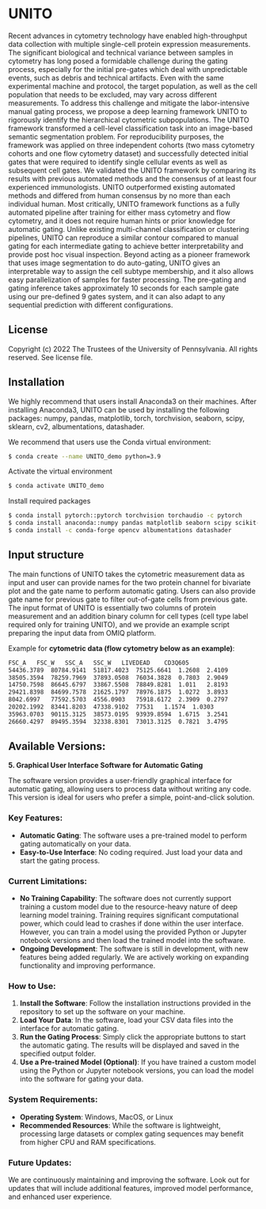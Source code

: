 # UNITO
Recent advances in cytometry technology have enabled high-throughput data collection with multiple single-cell protein expression measurements. The significant biological and technical variance between samples in cytometry has long posed a formidable challenge during the gating process, especially for the initial pre-gates which deal with unpredictable events, such as debris and technical artifacts. Even with the same experimental machine and protocol, the target population, as well as the cell population that needs to be excluded, may vary across different measurements. To address this challenge and mitigate the labor-intensive manual gating process, we propose a deep learning framework UNITO to rigorously identify the hierarchical cytometric subpopulations. The UNITO framework transformed a cell-level classification task into an image-based semantic segmentation problem. For reproducibility purposes, the framework was applied on three independent cohorts (two mass cytometry cohorts and one flow cytometry dataset) and successfully detected initial gates that were required to identify single cellular events as well as subsequent cell gates. We validated the UNITO framework by comparing its results with previous automated methods and the consensus of at least four experienced immunologists. UNITO outperformed existing automated methods and differed from human consensus by no more than each individual human. Most critically, UNITO framework functions as a fully automated pipeline after training for either mass cytometry and flow cytometry, and it does not require human hints or prior knowledge for automatic gating. Unlike existing multi-channel classification or clustering pipelines, UNITO can reproduce a similar contour compared to manual gating for each intermediate gating to achieve better interpretability and provide post hoc visual inspection. Beyond acting as a pioneer framework that uses image segmentation to do auto-gating, UNITO gives an interpretable way to assign the cell subtype membership, and it also allows easy parallelization of samples for faster processing. The pre-gating and gating inference takes approximately 10 seconds for each sample gate using our pre-defined 9 gates system, and it can also adapt to any sequential prediction with different configurations.


## License
Copyright (c) 2022 The Trustees of the University of Pennsylvania. All rights reserved. See license file. 

## Installation
We highly recommend that users install Anaconda3 on their machines. After installing Anaconda3, UNITO can be used by installing the following packages: numpy, pandas, matplotlib, torch, torchvision, seaborn, scipy, sklearn, cv2, albumentations, datashader.

We recommend that users use the Conda virtual environment:
```bash
$ conda create --name UNITO_demo python=3.9
```
Activate the virtual environment
```bash
$ conda activate UNITO_demo
```
Install required packages
```bash
$ conda install pytorch::pytorch torchvision torchaudio -c pytorch
$ conda install anaconda::numpy pandas matplotlib seaborn scipy scikit-learn pyqt
$ conda install -c conda-forge opencv albumentations datashader
```

## Input structure
The main functions of UNITO takes the cytometric measurement data as input and user can provide names for the two protein channel for bivariate plot and the gate name to perform automatic gating. Users can also provide gate name for previous gate to filter out-of-gate cells from previous gate. The input format of UNITO is essentially two columns of protein measurement and an addition binary column for cell types (cell type label required only for training UNITO), and we provide an example script preparing the input data from OMIQ platform. 

Example for **cytometric data (flow cytometry below as an example)**:

```bash
FSC_A	FSC_W	SSC_A	SSC_W	LIVEDEAD	CD3Q605
54436.3789	80784.9141	51817.4023	75125.6641	1.2608	2.4109
38505.3594	78259.7969	37893.0508	76034.3828	0.7803	2.9049
14750.7598	86645.6797	33867.5508	78849.8281	1.011	2.8193
29421.8398	84699.7578	21625.1797	78976.1875	1.0272	3.8933
8042.6997	77592.5703	4556.0903	75918.6172	2.3909	0.2797
20202.1992	83441.8203	47338.9102	77531	1.1574	1.0303
35963.0703	90115.3125	38573.0195	93939.8594	1.6715	3.2541
26660.4297	89495.3594	32338.8301	73013.3125	0.7821	3.4795
```

## Available Versions:
**5. Graphical User Interface Software for Automatic Gating**

The software version provides a user-friendly graphical interface for automatic gating, allowing users to process data without writing any code. This version is ideal for users who prefer a simple, point-and-click solution. 

### Key Features:
- **Automatic Gating**: The software uses a pre-trained model to perform gating automatically on your data.
- **Easy-to-Use Interface**: No coding required. Just load your data and start the gating process.


### Current Limitations:
- **No Training Capability**: The software does not currently support training a custom model due to the resource-heavy nature of deep learning model training. Training requires significant computational power, which could lead to crashes if done within the user interface. However, you can train a model using the provided Python or Jupyter notebook versions and then load the trained model into the software.
- **Ongoing Development**: The software is still in development, with new features being added regularly. We are actively working on expanding functionality and improving performance.

### How to Use:
1. **Install the Software**: Follow the installation instructions provided in the repository to set up the software on your machine.
2. **Load Your Data**: In the software, load your CSV data files into the interface for automatic gating.
3. **Run the Gating Process**: Simply click the appropriate buttons to start the automatic gating. The results will be displayed and saved in the specified output folder.
4. **Use a Pre-trained Model (Optional)**: If you have trained a custom model using the Python or Jupyter notebook versions, you can load the model into the software for gating your data.

### System Requirements:
- **Operating System**: Windows, MacOS, or Linux
- **Recommended Resources**: While the software is lightweight, processing large datasets or complex gating sequences may benefit from higher CPU and RAM specifications.

### Future Updates:
We are continuously maintaining and improving the software. Look out for updates that will include additional features, improved model performance, and enhanced user experience.
